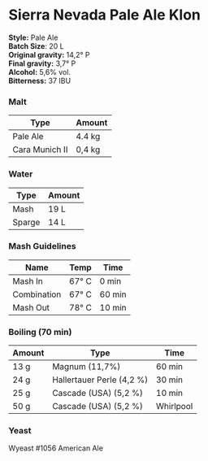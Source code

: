 # Sierra Nevada Pale Ale Klon

**Style:** Pale Ale  
**Batch Size**: 20 L  
**Original gravity:** 14,2° P  
**Final gravity:** 3,7° P  
**Alcohol:** 5,6% vol.  
**Bitterness:** 37 IBU  

### Malt

| Type           | Amount |
| -------------- | ------ |
| Pale Ale       | 4.4 kg |
| Cara Munich II | 0,4 kg |

### Water

| Type   | Amount |
| ------ | ------ |
| Mash   | 19 L   |
| Sparge | 14 L   |

### Mash Guidelines 

| Name        | Temp  | Time   |
| ----------- | ----- | ------ |
| Mash In     | 67° C | 0 min  |
| Combination | 67° C | 60 min |
| Mash Out    | 78° C | 10 min |

### Boiling (70 min)

| Amount | Type                      | Time      |
| ------ | ------------------------- | --------- |
| 13 g   | Magnum (11,7%)            | 60 min    |
| 24 g   | Hallertauer Perle (4,2 %) | 30 min    |
| 25 g   | Cascade (USA) (5,2 %)     | 10 min    |
| 50 g   | Cascade (USA) (5,2 %)     | Whirlpool |

### Yeast

Wyeast #1056 American Ale